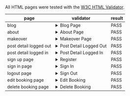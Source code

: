All HTML pages were tested with the [W3C HTML Validator](https://validator.w3.org/).

| page                   | validator                                                                                                                               | result |
| ---------------------- | --------------------------------------------------------------------------------------------------------------------------------------- | ------ |
| blog                   |  <details><summary>Blog Page</summary><img src="./docs/readme_images/validation/blog_page_html.png"></details>                          | PASS   |
| about                  |  <details><summary>About Page</summary><img src="./docs/readme_images/validation/about_page_html.png"></details>                        | PASS   |
| makeover               |  <details><summary>Makeover Page</summary><img src="./docs/readme_images/validation/makeover_page_html.png"></details>                  | PASS   |
| post detail logged out |  <details><summary>Post Detail Logged Out</summary><img src="./docs/readme_images/validation/post_detail_loggedout_html.png"></details> | PASS   |
| post detail logged in  |  <details><summary>Post Detail Logged In</summary><img src="./docs/readme_images/validation/post_detail_loggedin_html.png"></details>   | PASS   |
| sign up page           |  <details><summary>Register</summary><img src="./docs/readme_images/validation/signup_page_html.png"></details>                         | PASS   |
| sign in page           |  <details><summary>Sign In</summary><img src="./docs/readme_images/validation/login_page_html.png"></details>                           | PASS   |
| logout page            |  <details><summary>Sign Out</summary><img src="./docs/readme_images/validation/logout_page_html.png"></details>                         | PASS   |
| edit booking page      |  <details><summary>Edit Booking</summary><img src="./docs/readme_images/validation/edit_makeover_page.png"></details>                   | PASS   |
| delete booking page    |  <details><summary>Delete Booking</summary><img src="./docs/readme_images/validation/booking_confirm_delete_html.png"></details>        | PASS   |